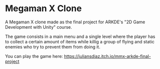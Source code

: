 # Megaman X Clone
A Megaman X clone made as the final project for ARKDE's "2D Game Development with Unity" course.

The game consists in a main menu and a single level where the player has to collect a certain amount of items while killig a group of flying and static enemies who try to prevent them from doing it.

You can play the game here: https://juliansdiaz.itch.io/mmx-arkde-final-project
